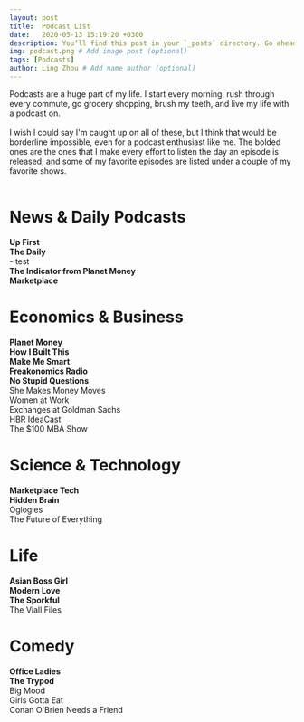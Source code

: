 ```yaml
---
layout: post
title:  Podcast List
date:   2020-05-13 15:19:20 +0300
description: You’ll find this post in your `_posts` directory. Go ahead and edit it and re-build the site to see your changes. # Add post description (optional)
img: podcast.png # Add image post (optional)
tags: [Podcasts]
author: Ling Zhou # Add name author (optional)
---
```

Podcasts are a huge part of my life. I start every morning, rush through every commute, go grocery shopping, brush my teeth, and live my life with a podcast on. <br><br>
I wish I could say I'm caught up on all of these, but I think that would be borderline impossible, even for a podcast enthusiast like me. The bolded ones are the ones that I make every effort to listen the day an episode is released, and some of my favorite episodes are listed under a couple of my favorite shows.
<br><br>

# News & Daily Podcasts
**Up First**  
**The Daily**  
    - test   
**The Indicator from Planet Money**  
**Marketplace**  

# Economics & Business
**Planet Money**  
**How I Built This**  
**Make Me Smart**  
**Freakonomics Radio**  
**No Stupid Questions**  
She Makes Money Moves  
Women at Work  
Exchanges at Goldman Sachs  
HBR IdeaCast  
The $100 MBA Show  

# Science & Technology
**Marketplace Tech**  
**Hidden Brain**  
Oglogies  
The Future of Everything  

# Life
**Asian Boss Girl**  
**Modern Love**  
**The Sporkful**  
The Viall Files

# Comedy
**Office Ladies**  
**The Trypod**  
Big Mood  
Girls Gotta Eat  
Conan O'Brien Needs a Friend  


